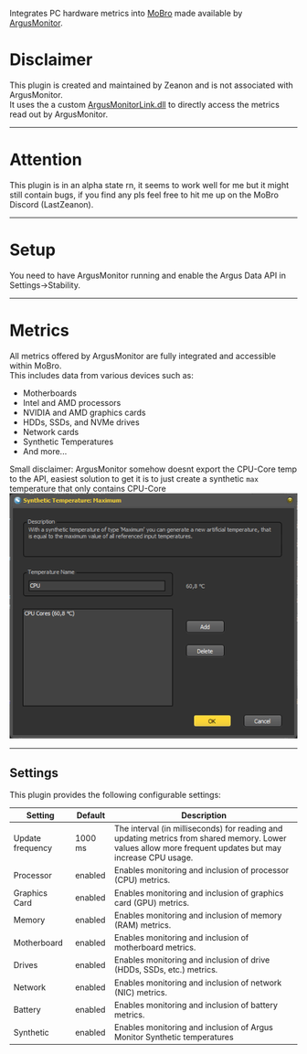 Integrates PC hardware metrics into [MoBro](https://mobro.app) made available
by [ArgusMonitor](https://www.argusmonitor.com/index.php?language=en).

# Disclaimer

This plugin is created and maintained by Zeanon and is not associated with ArgusMonitor.  
It uses the a custom [ArgusMonitorLink.dll](https://github.com/Zeanon/ArgusMonitorLink) to directly access the metrics read out by ArgusMonitor.

---

# Attention

This plugin is in an alpha state rn, it seems to work well for me but it might still contain bugs, if you find any pls feel free to hit me up on the MoBro Discord (LastZeanon).

---

# Setup

You need to have ArgusMonitor running and enable the Argus Data API in Settings->Stability.

---

# Metrics

All metrics offered by ArgusMonitor are fully integrated and accessible within MoBro.  
This includes data from various devices such as:

- Motherboards
- Intel and AMD processors
- NVIDIA and AMD graphics cards
- HDDs, SSDs, and NVMe drives
- Network cards
- Synthetic Temperatures
- And more...

Small disclaimer: ArgusMonitor somehow doesnt export the CPU-Core temp to the API, easiest solution to get it is to just create a synthetic `max` temperature that only contains CPU-Core ![ArgusMonitor Screenshot](./Resources/Images/CPU-Core.png)

---

## Settings

This plugin provides the following configurable settings:

| Setting          | Default | Description                                                                                                                                              |
|------------------|---------|----------------------------------------------------------------------------------------------------------------------------------------------------------|
| Update frequency | 1000 ms | The interval (in milliseconds) for reading and updating metrics from shared memory. Lower values allow more frequent updates but may increase CPU usage. |
| Processor        | enabled | Enables monitoring and inclusion of processor (CPU) metrics.                                                                                             |
| Graphics Card    | enabled | Enables monitoring and inclusion of graphics card (GPU) metrics.                                                                                         |
| Memory           | enabled | Enables monitoring and inclusion of memory (RAM) metrics.                                                                                                |
| Motherboard      | enabled | Enables monitoring and inclusion of motherboard metrics.                                                                                                 |
| Drives           | enabled | Enables monitoring and inclusion of drive (HDDs, SSDs, etc.) metrics.                                                                                    |                  |
| Network          | enabled | Enables monitoring and inclusion of network (NIC) metrics.                                                                                               |
| Battery          | enabled | Enables monitoring and inclusion of battery metrics.                                                                                                     |
| Synthetic          | enabled | Enables monitoring and inclusion of Argus Monitor Synthetic temperatures                                                                                                      |
